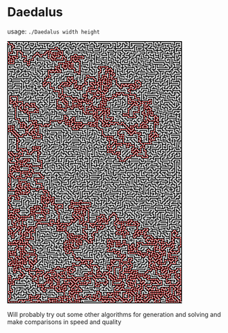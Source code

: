 # Daedalus

usage: `./Daedalus width height`

![alt text](examples/sol1540074477.png)

Will probably try out some other algorithms for generation and solving and make comparisons in speed and quality

